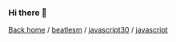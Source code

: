 
### Hi there 👋

[Back home](https://github.com/beatlesm) / [beatlesm](https://github.com/beatlesm/beatlesm) / [javascript30](https://wesbos.com/javascript30) / [javascript](https://wesbos.com/javascript)